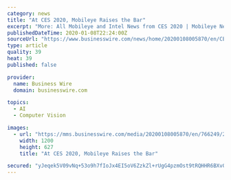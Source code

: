```yaml
---
category: news
title: "At CES 2020, Mobileye Raises the Bar"
excerpt: "More: All Mobileye and Intel News from CES 2020 | Mobileye News | Mobileye’s Computer Vision (Event Replay) | Autonomous Driving at Intel During his annual CES address, Shashua provided an under ..."
publishedDateTime: 2020-01-08T22:24:00Z
sourceUrl: "https://www.businesswire.com/news/home/20200108005870/en/CES-2020-Mobileye-Raises-Bar"
type: article
quality: 39
heat: 39
published: false

provider:
  name: Business Wire
  domain: businesswire.com

topics:
  - AI
  - Computer Vision

images:
  - url: "https://mms.businesswire.com/media/20200108005870/en/766249/23/Mobileye-EyeQ-numbers-infographic-3000.jpg"
    width: 1200
    height: 627
    title: "At CES 2020, Mobileye Raises the Bar"

secured: "yJeqek5V09vNq+53o9h7fIoJx4EI5oV6ZzkZl+rUgG4pzmOst9tRQHHR6BXv0XfoDrHiG5X61yA0+35XWcDUmAcNCdVEnVdgaluoYDKG8h/2uV6CzmuOma1vLKnWYQlvZbAzX1lKvGYbhsBZACndw17FEGaNv/R6J4KMd82MZZEzkzZIpmjs8iJMLWZMjUMQDSYnrQ9wM4FzAv1y797UvAzCoSS4mFfC8Kopd3b3MDjNfXZOnxgaw44Ungm3pYgZJ3Oq3E5h6G2iggPYuPJf79YPtFe5VbfjoMy36VYsWx11WjyfOg9VxWwdVHEvomwB;C+z/P1gWOG3nKwgIWXIwqQ=="
---
```


